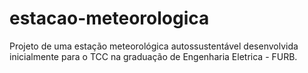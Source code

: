 # estacao-meteorologica
Projeto de uma estação meteorológica autossustentável desenvolvida inicialmente para o TCC na graduação de Engenharia Eletrica - FURB.
